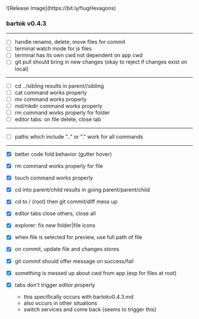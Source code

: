 <!-- no-select -->
<h1 style="display:none"></h1>
![Release Image](https://bit.ly/fiugHexagons)

### bartok v0.4.3

---

- [ ] handle rename, delete, move files for commit
- [ ] terminal watch mode for js files
- [ ] terminal has its own cwd not dependent on app cwd
- [ ] git pull should bring in new changes (okay to reject if changes exist on local)

---

- [ ] cd ../sibling results in parent//sibling
- [ ] cat command works properly
- [ ] mv command works properly
- [ ] md/mkdir command works properly
- [ ] rm command works properly for folder
- [ ] editor tabs: on file delete, close tab

---

- [ ] paths which include ".." or "." work for all commands

---

- [X] better code fold behavior (gutter hover)
- [X] rm command works properly for file
- [X] touch command works properly
- [X] cd into parent/child results in going parent/parent/child
- [X] cd to / (root) then git commit/diff mess up

- [X] editor tabs close others, close all
- [X] explorer: fix new folder|file icons
- [X] when file is selected for preview, use full path of file
- [X] on commit, update file and changes stores
- [X] git commit should offer message on success/fail
- [X] something is messed up about cwd from app (esp for files at root)
- [X] tabs don't trigger editor properly
	- this specifically occurs with bartokv0.4.3.md
	- also occurs in other situations
	- switch services and come back (seems to trigger this)
